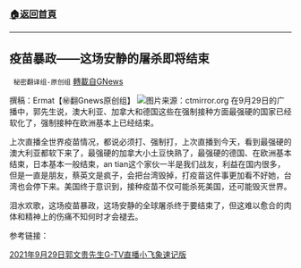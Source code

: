 ###  [:house:返回首頁](https://github.com/ourhimalayas/txt)
---


## 疫苗暴政——这场安静的屠杀即将结束
` 秘密翻译组-原创组` [轉載自GNews](https://gnews.org/zh-hans/1565176/)

撰稿：Ermat【㊙️翻Gnews原创组】
![](https://assets.gnews.org/wp-content/uploads/2021/09/IMG_0267-1-scaled.jpg)图片来源：ctmirror.org
在9月29日的广播中，郭先生说，澳大利亚、加拿大和德国这些在强制接种方面最强硬的国家已经软化了，强制接种在欧洲基本上已经结束。

上次直播全世界疫苗情况，都说必须打、强制打，上次直播到今天，看到最强硬的澳大利亚都软下来了，最强硬的加拿大小土豆快熟了，最强硬的德国、在欧洲基本结束，日本基本一般结束，an tian这个家伙一半是我们战友，利益在国内很多，但是一直是朋友，蔡英文是疯子，会把台湾毁掉，打疫苗这件事更加看不好她，台湾也会停下来。美国终于意识到，接种疫苗不仅可能杀死美国，还可能毁灭世界。

泪水欢歌，这场疫苗暴政，这场安静的全球屠杀终于要结束了，但这难以愈合的肉体和精神上的伤痛不知何时才会褪去。

参考链接：

[2021年9月29日郭文贵先生G-TV直播小飞象速记版](/lxh/2020/statement/xiaoxi/guo/2021%E5%B9%B49%E6%9C%8829%E6%97%A5%E9%83%AD%E6%96%87%E8%B4%B5%E5%85%88%E7%94%9FG-TV%E7%9B%B4%E6%92%AD%E5%B0%8F%E9%A3%9E%E8%B1%A1%E9%80%9F%E8%AE%B0%E7%89%88%20%E2%80%93%20GNEWS.html)
